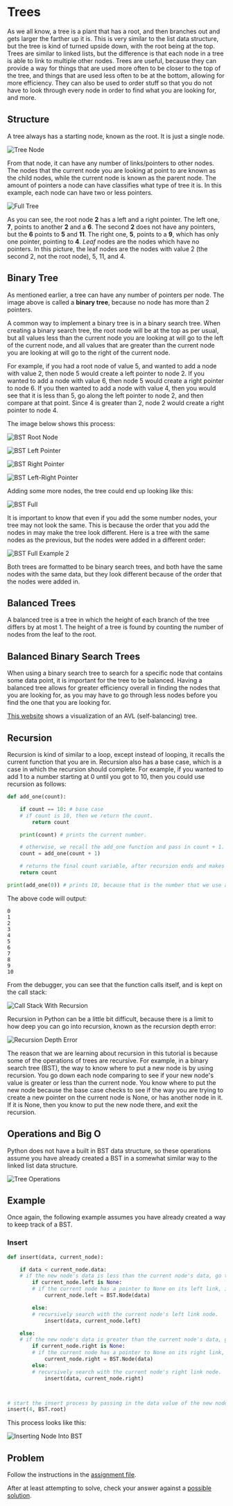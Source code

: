 # Trees

As we all know, a tree is a plant that has a root, and then branches out and gets larger the farther up it is. This is very similar to the list data structure, but the tree is kind of turned upside down, with the root being at the top. Trees are similar to linked lists, but the difference is that each node in a tree is able to link to multiple other nodes. Trees are useful, because they can provide a way for things that are used more often to be closer to the top of the tree, and things that are used less often to be at the bottom, allowing for more efficiency. They can also be used to order stuff so that you do not have to look through every node in order to find what you are looking for, and more.

## Structure

A tree always has a starting node, known as the root. It is just a single node.

![Tree Node](images/tree_single_node.png)

From that node, it can have any number of links/pointers to other nodes. The nodes that the current node you are looking at point to are known as the child nodes, while the current node is known as the parent node. The amount of pointers a node can have classifies what type of tree it is. In this example, each node can have two or less pointers.

![Full Tree](images/tree_many_nodes.png)

As you can see, the root node **2** has a left and a right pointer. The left one, **7**, points to another **2** and a **6**. The second **2** does not have any pointers, but the **6** points to **5** and **11**. The right one, **5**, points to a **9**, which has only one pointer, pointing to **4**. *Leaf* nodes are the nodes which have no pointers. In this picture, the leaf nodes are the nodes with value 2 (the second 2, not the root node), 5, 11, and 4. 

## Binary Tree

As mentioned earlier, a tree can have any number of pointers per node. The image above is called a **binary tree**, because no node has more than 2 pointers.

A common way to implement a binary tree is in a binary search tree. When creating a binary search tree, the root node will be at the top as per usual, but all values less than the current node you are looking at will go to the left of the current node, and all values that are greater than the current node you are looking at will go to the right of the current node.

For example, if you had a root node of value 5, and wanted to add a node with value 2, then node 5 would create a left pointer to node 2. If you wanted to add a node with value 6, then node 5 would create a right pointer to node 6. If you then wanted to add a node with value 4, then you would see that it is less than 5, go along the left pointer to node 2, and then compare at that point. Since 4 is greater than 2, node 2 would create a right pointer to node 4. 
 
The image below shows this process:

![BST Root Node](images/bs5.png)

![BST Left Pointer](images/bs2.png)

![BST Right Pointer](images/bs6.png)

![BST Left-Right Pointer](images/bs4.png)

Adding some more nodes, the tree could end up looking like this:

![BST Full](images/bsfull.png)

It is important to know that even if you add the some number nodes, your tree may not look the same. This is because the order that you add the nodes in may make the tree look different. Here is a tree with the same nodes as the previous, but the nodes were added in a different order:

![BST Full Example 2](images/bsfull2.png)

Both trees are formatted to be binary search trees, and both have the same nodes with the same data, but they look different because of the order that the nodes were added in.

## Balanced Trees

A balanced tree is a tree in which the height of each branch of the tree differs by at most 1. The height of a tree is found by counting the number of nodes from the leaf to the root.

## Balanced Binary Search Trees

When using a binary search tree to search for a specific node that contains some data point, it is important for the tree to be balanced. Having a balanced tree allows for greater efficiency overall in finding the nodes that you are looking for, as you may have to go through less nodes before you find the one that you are looking for.

[This website](https://www.cs.usfca.edu/~galles/visualization/AVLtree.html) shows a visualization of an AVL (self-balancing) tree. 

## Recursion

Recursion is kind of similar to a loop, except instead of looping, it recalls the current function that you are in. Recursion also has a base case, which is a case in which the recursion should complete. For example, if you wanted to add 1 to a number starting at 0 until you got to 10, then you could use recursion as follows:

```python
def add_one(count):

    if count == 10: # base case
    # if count is 10, then we return the count.
        return count

    print(count) # prints the current number.

    # otherwise, we recall the add_one function and pass in count + 1.
    count = add_one(count + 1)

    # returns the final count variable, after recursion ends and makes its way back up to the first call of the add_one function.
    return count

print(add_one(0)) # prints 10, because that is the number that we use as the base case to end the recursion.
```

The above code will output:
```
0
1
2
3
4
5
6
7
8
9
10
```
From the debugger, you can see that the function calls itself, and is kept on the call stack:

![Call Stack With Recursion](images/rcs.png)

Recursion in Python can be a little bit difficult, because there is a limit to how deep you can go into recursion, known as the recursion depth error:

![Recursion Depth Error](images/rde.png)

The reason that we are learning about recursion in this tutorial is because some of the operations of trees are recursive. For example, in a binary search tree (BST), the way to know where to put a new node is by using recursion. You go down each node comparing to see if your new node's value is greater or less than the current node. You know where to put the new node because the base case checks to see if the way you are trying to create a new pointer on the current node is None, or has another node in it. If it is None, then you know to put the new node there, and exit the recursion.

## Operations and Big O

Python does not have a built in BST data structure, so these operations assume you have already created a BST in a somewhat similar way to the linked list data structure.

![Tree Operations](images/tree_ops.png)

## Example

Once again, the following example assumes you have already created a way to keep track of a BST.

### Insert

```python
def insert(data, current_node):

    if data < current_node.data:
    # if the new node's data is less than the current node's data, go to the left.
        if current_node.left is None:
        # if the current node has a pointer to None on its left link, insert the new node with the given data.
            current_node.left = BST.Node(data)

        else:
        # recursively search with the current node's left link node.
            insert(data, current_node.left)

    else:
    # if the new node's data is greater than the current node's data, go to the right.
        if current_node.right is None:
        # if the current node has a pointer to None on its right link, insert the new node with the given data.  
            current_node.right = BST.Node(data)
        else:
        # recursively search with the current node's right link node.
            insert(data, current_node.right)



# start the insert process by passing in the data value of the new node, and the BST's root node.
insert(4, BST.root)
```

This process looks like this:

![Inserting Node Into BST](images/insert_tree.gif)

## Problem

Follow the instructions in the [assignment file](assignments/trees.py).

After at least attempting to solve, check your answer against a 
[possible solution](solutions/trees_solution.py).